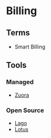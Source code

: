 # Billing

<!--
chargebee.com
-->

## Terms

- Smart Billing

## Tools

### Managed

- [Zuora](https://zuora.com)

### Open Source

- [Lago](https://github.com/getlago/lago)
- [Lotus](https://github.com/uselotus/lotus)
